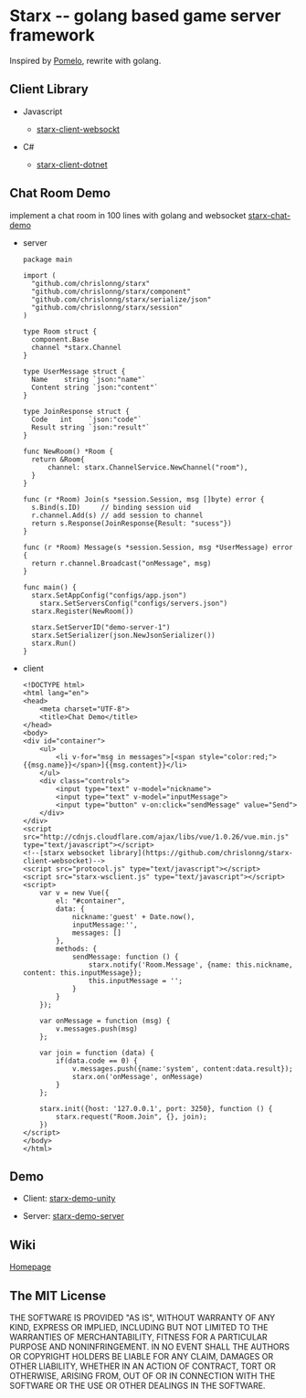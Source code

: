 # Starx -- golang based game server framework

Inspired by [Pomelo](https://github.com/NetEase/pomelo), rewrite with golang.

## Client Library

- Javascript
  + [starx-client-websockt](https://github.com/chrislonng/starx-client-websockt)

- C#
  + [starx-client-dotnet](https://github.com/chrislonng/starx-client-dotnet)

## Chat Room Demo
implement a chat room in 100 lines with golang and websocket [starx-chat-demo](https://github.com/chrislonng/starx-chat-demo)

- server
  ```
  package main
  
  import (
  	"github.com/chrislonng/starx"
  	"github.com/chrislonng/starx/component"
  	"github.com/chrislonng/starx/serialize/json"
  	"github.com/chrislonng/starx/session"
  )
  
  type Room struct {
  	component.Base
  	channel *starx.Channel
  }
  
  type UserMessage struct {
  	Name    string `json:"name"`
  	Content string `json:"content"`
  }
  
  type JoinResponse struct {
  	Code   int    `json:"code"`
  	Result string `json:"result"`
  }
  
  func NewRoom() *Room {
  	return &Room{
  		channel: starx.ChannelService.NewChannel("room"),
  	}
  }
  
  func (r *Room) Join(s *session.Session, msg []byte) error {
  	s.Bind(s.ID)     // binding session uid
  	r.channel.Add(s) // add session to channel
  	return s.Response(JoinResponse{Result: "sucess"})
  }
  
  func (r *Room) Message(s *session.Session, msg *UserMessage) error {
  	return r.channel.Broadcast("onMessage", msg)
  }
  
  func main() {
  	starx.SetAppConfig("configs/app.json")
	  starx.SetServersConfig("configs/servers.json")
  	starx.Register(NewRoom())
  
  	starx.SetServerID("demo-server-1")
  	starx.SetSerializer(json.NewJsonSerializer())
  	starx.Run()
  }

  ```
  
- client
  ```
  <!DOCTYPE html>
  <html lang="en">
  <head>
      <meta charset="UTF-8">
      <title>Chat Demo</title>
  </head>
  <body>
  <div id="container">
      <ul>
          <li v-for="msg in messages">[<span style="color:red;">{{msg.name}}</span>]{{msg.content}}</li>
      </ul>
      <div class="controls">
          <input type="text" v-model="nickname">
          <input type="text" v-model="inputMessage">
          <input type="button" v-on:click="sendMessage" value="Send">
      </div>
  </div>
  <script src="http://cdnjs.cloudflare.com/ajax/libs/vue/1.0.26/vue.min.js" type="text/javascript"></script>
  <!--[starx websocket library](https://github.com/chrislonng/starx-client-websocket)-->
  <script src="protocol.js" type="text/javascript"></script>
  <script src="starx-wsclient.js" type="text/javascript"></script>
  <script>
      var v = new Vue({
          el: "#container",
          data: {
              nickname:'guest' + Date.now(),
              inputMessage:'',
              messages: []
          },
          methods: {
              sendMessage: function () {
                  starx.notify('Room.Message', {name: this.nickname, content: this.inputMessage});
                  this.inputMessage = '';
              }
          }
      });
  
      var onMessage = function (msg) {
          v.messages.push(msg)
      };
  
      var join = function (data) {
          if(data.code == 0) {
              v.messages.push({name:'system', content:data.result});
              starx.on('onMessage', onMessage)
          }
      };
  
      starx.init({host: '127.0.0.1', port: 3250}, function () {
          starx.request("Room.Join", {}, join);
      })
  </script>
  </body>
  </html>
  ```

## Demo

- Client: [starx-demo-unity](https://github.com/chrislonng/starx-demo-unity)

- Server: [starx-demo-server](https://github.com/chrislonng/starx-demo-server)

## Wiki

[Homepage](docs/homepage.md)

## The MIT License

THE SOFTWARE IS PROVIDED "AS IS", WITHOUT WARRANTY OF ANY KIND, EXPRESS OR
IMPLIED, INCLUDING BUT NOT LIMITED TO THE WARRANTIES OF MERCHANTABILITY,
FITNESS FOR A PARTICULAR PURPOSE AND NONINFRINGEMENT. IN NO EVENT SHALL THE
AUTHORS OR COPYRIGHT HOLDERS BE LIABLE FOR ANY CLAIM, DAMAGES OR OTHER
LIABILITY, WHETHER IN AN ACTION OF CONTRACT, TORT OR OTHERWISE, ARISING FROM,
OUT OF OR IN CONNECTION WITH THE SOFTWARE OR THE USE OR OTHER DEALINGS IN
THE SOFTWARE.
